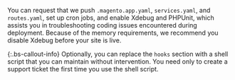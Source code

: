 You can request that we push `.magento.app.yaml`, `services.yaml`, and `routes.yaml`, set up cron jobs, and enable Xdebug and PHPUnit, which assists you in troubleshooting coding issues encountered during deployment. Because of the memory requirements, we recommend you disable Xdebug before your site is live.

 {:.bs-callout-info}
Optionally, you can replace the `hooks` section with a shell script that you can maintain without intervention. You need only to create a support ticket the first time you use the shell script.
